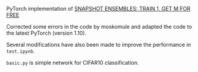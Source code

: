 PyTorch implementation of [SNAPSHOT ENSEMBLES: TRAIN 1, GET M FOR FREE](https://arxiv.org/abs/1704.00109)

Corrected some errors in the code by moskomule and adapted the code to the latest PyTorch (version 1.10).

Several modifications have also been made to improve the performance in `test.ipynb`.

`basic.py` is simple network for CIFAR10 classification.
